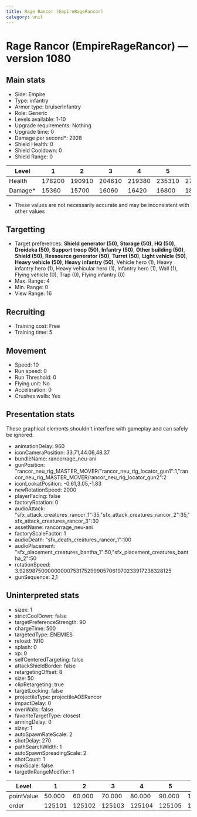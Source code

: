 ```yaml
---
title: Rage Rancor (EmpireRageRancor)
category: unit
---
```


# Rage Rancor (EmpireRageRancor) — version 1080

## Main stats

  * Side: Empire
  * Type: infantry
  * Armor type: bruiserInfantry
  * Role: Generic
  * Levels available: 1-10
  * Upgrade requirements: Nothing
  * Upgrade time: 0
  * Damage per second*: 2928
  * Shield Health: 0
  * Shield Cooldown: 0
  * Shield Range: 0

|Level  |1     |2     |3     |4     |5     |6     |7     |8     |9     |10    |
|-------|------|------|------|------|------|------|------|------|------|------|
|Health |178200|190910|204610|219380|235310|277750|298155|349296|375264|393125|
|Damage*|15360 |15700 |16060 |16420 |16800 |18898 |19338 |21576 |22080 |23525 |

* These values are not necessarily accurate and may be inconsistent with other values

## Targetting

  * Target preferences: **Shield generator (50)**, **Storage (50)**, **HQ (50)**, **Droideka (50)**, **Support troop (50)**, **Infantry (50)**, **Other building (50)**, **Shield (50)**, **Ressource generator (50)**, **Turret (50)**, **Light vehicle (50)**, **Heavy vehicle (50)**, **Heavy infantry (50)**, Vehicle hero (1), Heavy infantry hero (1), Heavy vehicular hero (1), Infantry hero (1), Wall (1), Flying vehicle (0), Trap (0), Flying infantry (0)
  * Max. Range: 4
  * Min. Range: 0
  * View Range: 16

## Recruiting

  * Training cost: Free
  * Training time: 5

## Movement

  * Speed: 10
  * Run speed: 0
  * Run Threshold: 0
  * Flying unit: No
  * Acceleration: 0
  * Crushes walls: Yes

## Presentation stats

These graphical elements shouldn't interfere with gameplay and can safely be ignored.

  * animationDelay: 960
  * iconCameraPosition: 33.71,44.06,48.37
  * bundleName: rancorrage_neu-ani
  * gunPosition: "rancor_neu_rig_MASTER_MOVER/"rancor_neu_rig_locator_gun1":1,"rancor_neu_rig_MASTER_MOVER/rancor_neu_rig_locator_gun2":2
  * iconLookatPosition: -0.61,3.05,-1.83
  * newRotationSpeed: 2000
  * playerFacing: false
  * factoryRotation: 0
  * audioAttack: "sfx_attack_creatures_rancor_1":35,"sfx_attack_creatures_rancor_2":35,"sfx_attack_creatures_rancor_3":30
  * assetName: rancorrage_neu-ani
  * factoryScaleFactor: 1
  * audioDeath: "sfx_death_creatures_rancor_1":100
  * audioPlacement: "sfx_placement_creatures_bantha_1":50,"sfx_placement_creatures_bantha_2":50
  * rotationSpeed: 3.92698750000000007531752999057061970233917236328125
  * gunSequence: 2,1

## Uninterpreted stats

  * sizex: 1
  * strictCoolDown: false
  * targetPreferenceStrength: 90
  * chargeTime: 500
  * targetedType: ENEMIES
  * reload: 1910
  * splash: 0
  * xp: 0
  * selfCenteredTargeting: false
  * attackShieldBorder: false
  * retargetingOffset: 8
  * size: 50
  * clipRetargeting: true
  * targetLocking: false
  * projectileType: projectileAOERancor
  * impactDelay: 0
  * overWalls: false
  * favoriteTargetType: closest
  * armingDelay: 0
  * sizey: 1
  * autoSpawnRateScale: 2
  * shotDelay: 270
  * pathSearchWidth: 1
  * autoSpawnSpreadingScale: 2
  * shotCount: 1
  * maxScale: false
  * targetInRangeModifier: 1

|Level     |1     |2     |3     |4     |5     |6      |7      |8      |9      |10     |
|----------|------|------|------|------|------|-------|-------|-------|-------|-------|
|pointValue|50.000|60.000|70.000|80.000|90.000|100.000|110.000|120.000|130.000|150.000|
|order     |125101|125102|125103|125104|125105|125106 |125107 |125108 |125109 |125110 |

